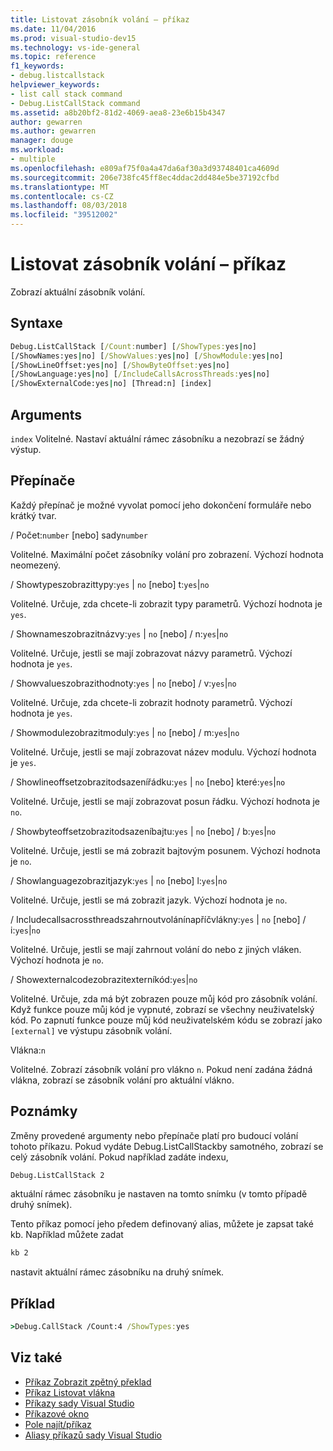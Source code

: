 ```yaml
---
title: Listovat zásobník volání – příkaz
ms.date: 11/04/2016
ms.prod: visual-studio-dev15
ms.technology: vs-ide-general
ms.topic: reference
f1_keywords:
- debug.listcallstack
helpviewer_keywords:
- list call stack command
- Debug.ListCallStack command
ms.assetid: a8b20bf2-81d2-4069-aea8-23e6b15b4347
author: gewarren
ms.author: gewarren
manager: douge
ms.workload:
- multiple
ms.openlocfilehash: e809af75f0a4a47da6af30a3d93748401ca4609d
ms.sourcegitcommit: 206e738fc45ff8ec4ddac2dd484e5be37192cfbd
ms.translationtype: MT
ms.contentlocale: cs-CZ
ms.lasthandoff: 08/03/2018
ms.locfileid: "39512002"
---
```

# <a name="list-call-stack-command"></a>Listovat zásobník volání – příkaz
Zobrazí aktuální zásobník volání.

## <a name="syntax"></a>Syntaxe

```cmd
Debug.ListCallStack [/Count:number] [/ShowTypes:yes|no]
[/ShowNames:yes|no] [/ShowValues:yes|no] [/ShowModule:yes|no]
[/ShowLineOffset:yes|no] [/ShowByteOffset:yes|no]
[/ShowLanguage:yes|no] [/IncludeCallsAcrossThreads:yes|no]
[/ShowExternalCode:yes|no] [Thread:n] [index]
```

## <a name="arguments"></a>Arguments
 `index` Volitelné. Nastaví aktuální rámec zásobníku a nezobrazí se žádný výstup.

## <a name="switches"></a>Přepínače
 Každý přepínač je možné vyvolat pomocí jeho dokončení formuláře nebo krátký tvar.

 / Počet:`number` [nebo] sady`number`

 Volitelné. Maximální počet zásobníky volání pro zobrazení. Výchozí hodnota neomezený.

 / Showtypeszobrazittypy:`yes` &#124; `no` [nebo] t:`yes`&#124;`no`

 Volitelné. Určuje, zda chcete-li zobrazit typy parametrů. Výchozí hodnota je `yes`.

 / Shownameszobrazitnázvy:`yes` &#124; `no` [nebo] / n:`yes`&#124;`no`

 Volitelné. Určuje, jestli se mají zobrazovat názvy parametrů. Výchozí hodnota je `yes`.

 / Showvalueszobrazithodnoty:`yes` &#124; `no` [nebo] / v:`yes`&#124;`no`

 Volitelné. Určuje, zda chcete-li zobrazit hodnoty parametrů. Výchozí hodnota je `yes`.

 / Showmodulezobrazitmoduly:`yes` &#124; `no` [nebo] / m:`yes`&#124;`no`

 Volitelné. Určuje, jestli se mají zobrazovat název modulu. Výchozí hodnota je `yes`.

 / Showlineoffsetzobrazitodsazenířádku:`yes` &#124; `no` [nebo] které:`yes`&#124;`no`

 Volitelné. Určuje, jestli se mají zobrazovat posun řádku. Výchozí hodnota je `no`.

 / Showbyteoffsetzobrazitodsazeníbajtu:`yes` &#124; `no` [nebo] / b:`yes`&#124;`no`

 Volitelné. Určuje, jestli se má zobrazit bajtovým posunem. Výchozí hodnota je `no`.

 / Showlanguagezobrazitjazyk:`yes` &#124; `no` [nebo] l:`yes`&#124;`no`

 Volitelné. Určuje, jestli se má zobrazit jazyk. Výchozí hodnota je `no`.

 / Includecallsacrossthreadszahrnoutvolánínapříčvlákny:`yes` &#124; `no` [nebo] / i:`yes`&#124;`no`

 Volitelné. Určuje, jestli se mají zahrnout volání do nebo z jiných vláken. Výchozí hodnota je `no`.

 / Showexternalcodezobrazitexterníkód:`yes`&#124;`no`

 Volitelné. Určuje, zda má být zobrazen pouze můj kód pro zásobník volání. Když funkce pouze můj kód je vypnuté, zobrazí se všechny neuživatelský kód. Po zapnutí funkce pouze můj kód neuživatelském kódu se zobrazí jako `[external]` ve výstupu zásobník volání.

 Vlákna:`n`

 Volitelné. Zobrazí zásobník volání pro vlákno `n`. Pokud není zadána žádná vlákna, zobrazí se zásobník volání pro aktuální vlákno.

## <a name="remarks"></a>Poznámky
 Změny provedené argumenty nebo přepínače platí pro budoucí volání tohoto příkazu. Pokud vydáte Debug.ListCallStackby samotného, zobrazí se celý zásobník volání. Pokud například zadáte indexu,

```cmd
Debug.ListCallStack 2
```

 aktuální rámec zásobníku je nastaven na tomto snímku (v tomto případě druhý snímek).

 Tento příkaz pomocí jeho předem definovaný alias, můžete je zapsat také kb. Například můžete zadat

```cmd
kb 2
```

 nastavit aktuální rámec zásobníku na druhý snímek.

## <a name="example"></a>Příklad

```cmd
>Debug.CallStack /Count:4 /ShowTypes:yes
```

## <a name="see-also"></a>Viz také

- [Příkaz Zobrazit zpětný překlad](../../ide/reference/list-disassembly-command.md)
- [Příkaz Listovat vlákna](../../ide/reference/list-threads-command.md)
- [Příkazy sady Visual Studio](../../ide/reference/visual-studio-commands.md)
- [Příkazové okno](../../ide/reference/command-window.md)
- [Pole najít/příkaz](../../ide/find-command-box.md)
- [Aliasy příkazů sady Visual Studio](../../ide/reference/visual-studio-command-aliases.md)